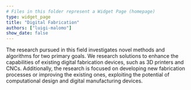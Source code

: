 ```yaml
---
# Files in this folder represent a Widget Page (homepage)
type: widget_page
title: "Digital Fabrication"
authors: ["luigi-malomo"]
show_date: false
---
```

The research pursued in this field investigates novel methods and algorithms for two primary goals. We research solutions to enhance the capabilities of existing digital fabrication devices, such as 3D printers and CNCs. Additionally, the research is focused on developing new fabrication processes or improving the existing ones, exploiting the potential of computational design and digital manufacturing devices.